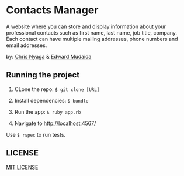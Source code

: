 # Contacts Manager

A website where you can store and display information about your professional contacts such as first name, last name, job title, company. Each contact can have multiple mailing addresses, phone numbers and email addresses. 

by: [Chris Nyaga](http://bigzoo.me/) & [Edward Mudaida](https://edwardmudaida.github.io/)

## Running the project

1. CLone the repo: `$ git clone [URL]`

2. Install dependencies: `$ bundle`

3. Run the app: `$ ruby app.rb`

4. Navigate to [http://localhost:4567/](http://localhost:4567/)

Use `$ rspec` to run tests. 

## LICENSE

[MIT LICENSE](https://github.com/bigzoo/contacts_manager_ruby/blob/master/LICENSE)